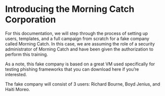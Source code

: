 # Introducing the Morning Catch Corporation

For this documentation, we will step through the process of setting up users, templates, and a full campaign from scratch for a fake company called Morning Catch. In this case, we are assuming the role of a security administrator of Morning Catch and have been given the authorization to perform this training.

As a note, this fake company is based on a great VM used specifically for testing phishing frameworks that you can download here if you’re interested.

The fake company will consist of 3 users: Richard Bourne, Boyd Jenius, and Haiti Moreo.